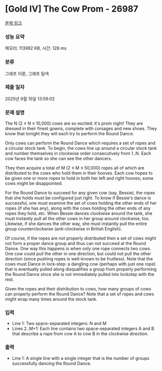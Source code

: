 # [Gold IV] The Cow Prom - 26987 

[문제 링크](https://www.acmicpc.net/problem/26987) 

### 성능 요약

메모리: 113992 KB, 시간: 128 ms

### 분류

그래프 이론, 그래프 탐색

### 제출 일자

2025년 9월 15일 13:59:02

### 문제 설명

<p>The N (2 ≤ N ≤ 10,000) cows are so excited: it's prom night! They are dressed in their finest gowns, complete with corsages and new shoes. They know that tonight they will each try to perform the Round Dance.</p>

<p>Only cows can perform the Round Dance which requires a set of ropes and a circular stock tank. To begin, the cows line up around a circular stock tank and number themselves in clockwise order consecutively from 1..N. Each cow faces the tank so she can see the other dancers.</p>

<p>They then acquire a total of M (2 ≤ M ≤ 50,000) ropes all of which are distributed to the cows who hold them in their hooves. Each cow hopes to be given one or more ropes to hold in both her left and right hooves; some cows might be disappointed.</p>

<p>For the Round Dance to succeed for any given cow (say, Bessie), the ropes that she holds must be configured just right. To know if Bessie's dance is successful, one must examine the set of cows holding the other ends of her ropes (if she has any), along with the cows holding the other ends of any ropes they hold, etc. When Bessie dances clockwise around the tank, she must instantly pull all the other cows in her group around clockwise, too. Likewise, if she dances the other way, she must instantly pull the entire group counterclockwise (anti-clockwise in British English).</p>

<p>Of course, if the ropes are not properly distributed then a set of cows might not form a proper dance group and thus can not succeed at the Round Dance. One way this happens is when only one rope connects two cows. One cow could pull the other in one direction, but could not pull the other direction (since pushing ropes is well-known to be fruitless). Note that the cows must Dance in lock-step: a dangling cow (perhaps with just one rope) that is eventually pulled along disqualifies a group from properly performing the Round Dance since she is not immediately pulled into lockstep with the rest.</p>

<p>Given the ropes and their distribution to cows, how many groups of cows can properly perform the Round Dance? Note that a set of ropes and cows might wrap many times around the stock tank.</p>

### 입력 

 <ul>
	<li>Line 1: Two space-separated integers: N and M</li>
	<li>Lines 2..M+1: Each line contains two space-separated integers A and B that describe a rope from cow A to cow B in the clockwise direction.</li>
</ul>

### 출력 

 <ul>
	<li>Line 1: A single line with a single integer that is the number of groups successfully dancing the Round Dance.</li>
</ul>

